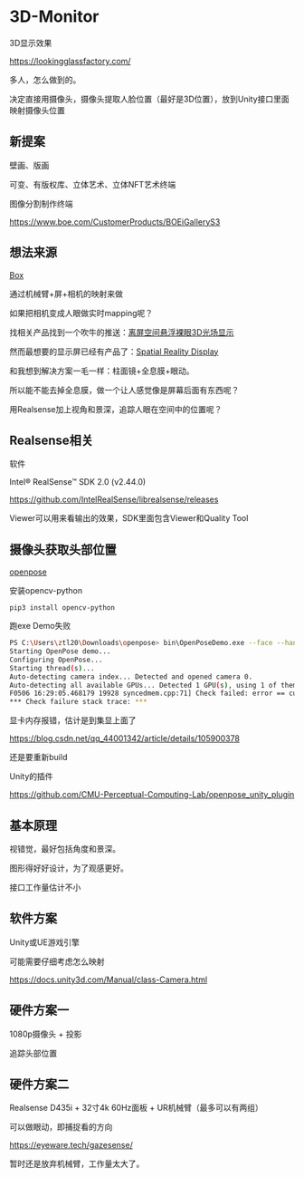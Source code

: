 # 3D-Monitor
3D显示效果

https://lookingglassfactory.com/

多人，怎么做到的。



决定直接用摄像头，摄像头提取人脸位置（最好是3D位置），放到Unity接口里面映射摄像头位置



## 新提案

壁画、版画

可变、有版权库、立体艺术、立体NFT艺术终端

图像分割制作终端

https://www.boe.com/CustomerProducts/BOEiGalleryS3





## 想法来源

[Box](https://youtu.be/lX6JcybgDFo)

通过机械臂+屏+相机的映射来做

如果把相机变成人眼做实时mapping呢？



找相关产品找到一个吹牛的推送：[离屏空间悬浮裸眼3D光场显示](https://mp.weixin.qq.com/s?__biz=MjM5OTg4ODIxNA==&mid=2662496414&idx=1&sn=07e6dc1f97c2a9a88b058adc160550a8)

然而最想要的显示屏已经有产品了：[Spatial Reality Display](https://www.sony.com/electronics/spatial-reality-display/elf-sr1)

和我想到解决方案一毛一样：柱面镜+全息膜+眼动。

所以能不能去掉全息膜，做一个让人感觉像是屏幕后面有东西呢？

用Realsense加上视角和景深，追踪人眼在空间中的位置呢？



## Realsense相关

软件

Intel® RealSense™ SDK 2.0 (v2.44.0)

https://github.com/IntelRealSense/librealsense/releases

Viewer可以用来看输出的效果，SDK里面包含Viewer和Quality Tool



## 摄像头获取头部位置

[openpose](https://github.com/CMU-Perceptual-Computing-Lab/openpose)

安装opencv-python

```shell
pip3 install opencv-python
```

跑exe Demo失败

```sh
PS C:\Users\ztl20\Downloads\openpose> bin\OpenPoseDemo.exe --face --hand
Starting OpenPose demo...
Configuring OpenPose...
Starting thread(s)...
Auto-detecting camera index... Detected and opened camera 0.
Auto-detecting all available GPUs... Detected 1 GPU(s), using 1 of them starting at GPU 0.
F0506 16:29:05.468179 19928 syncedmem.cpp:71] Check failed: error == cudaSuccess (2 vs. 0)  out of memory
*** Check failure stack trace: ***
```

显卡内存报错，估计是到集显上面了

https://blog.csdn.net/qq_44001342/article/details/105900378

还是要重新build



Unity的插件

https://github.com/CMU-Perceptual-Computing-Lab/openpose_unity_plugin



## 基本原理

视错觉，最好包括角度和景深。

图形得好好设计，为了观感更好。

接口工作量估计不小



## 软件方案

Unity或UE游戏引擎

可能需要仔细考虑怎么映射

https://docs.unity3d.com/Manual/class-Camera.html



## 硬件方案一

1080p摄像头 + 投影

追踪头部位置



## 硬件方案二

Realsense D435i + 32寸4k 60Hz面板 + UR机械臂（最多可以有两组）

可以做眼动，即捕捉看的方向

https://eyeware.tech/gazesense/

暂时还是放弃机械臂，工作量太大了。